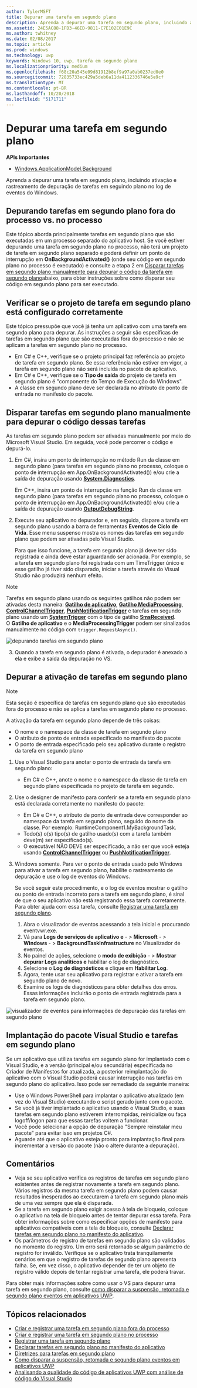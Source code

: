 ```yaml
---
author: TylerMSFT
title: Depurar uma tarefa em segundo plano
description: Aprenda a depurar uma tarefa em segundo plano, incluindo ativação e rastreamento de depuração de tarefas em seguindo plano no log de eventos do Windows.
ms.assetid: 24E5AC88-1FD3-46ED-9811-C7E102E01E9C
ms.author: twhitney
ms.date: 02/08/2017
ms.topic: article
ms.prod: windows
ms.technology: uwp
keywords: Windows 10, uwp, tarefa em segundo plano
ms.localizationpriority: medium
ms.openlocfilehash: f68c20a545e09d81912b8ef9a97a0ab0237ed0e0
ms.sourcegitcommit: 72835733ec429a5deb6a11da4112336746e5e9cf
ms.translationtype: MT
ms.contentlocale: pt-BR
ms.lasthandoff: 10/20/2018
ms.locfileid: "5171711"
---
```

# <a name="debug-a-background-task"></a>Depurar uma tarefa em segundo plano


**APIs Importantes**
-   [Windows.ApplicationModel.Background](https://msdn.microsoft.com/library/windows/apps/br224847)

Aprenda a depurar uma tarefa em segundo plano, incluindo ativação e rastreamento de depuração de tarefas em seguindo plano no log de eventos do Windows.

## <a name="debugging-out-of-process-vs-in-process-background-tasks"></a>Depurando tarefas em segundo plano fora do processo vs. no processo
Este tópico aborda principalmente tarefas em segundo plano que são executadas em um processo separado do aplicativo host. Se você estiver depurando uma tarefa em segundo plano no processo, não terá um projeto de tarefa em segundo plano separado e poderá definir um ponto de interrupção em **OnBackgroundActivated()** (onde seu código em segundo plano no processo é executado) e consulte a etapa 2 em [Disparar tarefas em segundo plano manualmente para depurar o código da tarefa em segundo plano](#trigger-background-tasks-manually-to-debug-background-task-code)abaixo, para obter instruções sobre como disparar seu código em segundo plano para ser executado.

## <a name="make-sure-the-background-task-project-is-set-up-correctly"></a>Verificar se o projeto de tarefa em segundo plano está configurado corretamente

Este tópico pressupõe que você já tenha um aplicativo com uma tarefa em segundo plano para depurar. As instruções a seguir são específicas de tarefas em segundo plano que são executadas fora do processo e não se aplicam a tarefas em segundo plano no processo.

-   Em C# e C++, verifique se o projeto principal faz referência ao projeto de tarefa em segundo plano. Se essa referência não estiver em vigor, a tarefa em segundo plano não será incluída no pacote de aplicativo.
-   Em C# e C++, verifique se o **Tipo de saída** do projeto de tarefa em segundo plano é "componente do Tempo de Execução do Windows".
-   A classe em segundo plano deve ser declarada no atributo de ponto de entrada no manifesto do pacote.

## <a name="trigger-background-tasks-manually-to-debug-background-task-code"></a>Disparar tarefas em segundo plano manualmente para depurar o código dessas tarefas

As tarefas em segundo plano podem ser ativadas manualmente por meio do Microsoft Visual Studio. Em seguida, você pode percorrer o código e depurá-lo.

1.  Em C#, insira um ponto de interrupção no método Run da classe em segundo plano (para tarefas em segundo plano no processo, coloque o ponto de interrupção em App.OnBackgroundActivated()) e/ou crie a saída de depuração usando [**System.Diagnostics**](https://msdn.microsoft.com/library/windows/apps/xaml/hh441592.aspx).

    Em C++, insira um ponto de interrupção na função Run da classe em segundo plano (para tarefas em segundo plano no processo, coloque o ponto de interrupção em App.OnBackgroundActivated()) e/ou crie a saída de depuração usando [**OutputDebugString**](https://msdn.microsoft.com/library/windows/desktop/aa363362).

2.  Execute seu aplicativo no depurador e, em seguida, dispare a tarefa em segundo plano usando a barra de ferramentas **Eventos de Ciclo de Vida**. Esse menu suspenso mostra os nomes das tarefas em segundo plano que podem ser ativadas pelo Visual Studio.

    Para que isso funcione, a tarefa em segundo plano já deve ter sido registrada e ainda deve estar aguardando ser acionada. Por exemplo, se a tarefa em segundo plano foi registrada com um TimeTrigger único e esse gatilho já tiver sido disparado, iniciar a tarefa através do Visual Studio não produzirá nenhum efeito.

> [!Note]
> Tarefas em segundo plano usando os seguintes gatilhos não podem ser ativadas desta maneira: [**Gatilho de aplicativo**](https://msdn.microsoft.com/library/windows/apps/windows.applicationmodel.background.applicationtrigger.aspx), [**Gatilho MediaProcessing**](https://msdn.microsoft.com/library/windows/apps/windows.applicationmodel.background.mediaprocessingtrigger.aspx),  [**ControlChannelTrigger**](https://msdn.microsoft.com/library/windows/apps/hh701032),  [**PushNotificationTrigger**](https://msdn.microsoft.com/library/windows/apps/hh700543) e tarefas em segundo plano usando um [**SystemTrigger**](https://msdn.microsoft.com/library/windows/apps/br224838) com o tipo de gatilho [**SmsReceived**](https://msdn.microsoft.com/library/windows/apps/br224839).  
> O **Gatilho de aplicativo** e o **MediaProcessingTrigger** podem ser sinalizados manualmente no código com `trigger.RequestAsync()`.

![depurando tarefas em segundo plano](images/debugging-activation.png)

3.  Quando a tarefa em segundo plano é ativada, o depurador é anexado a ela e exibe a saída da depuração no VS.

## <a name="debug-background-task-activation"></a>Depurar a ativação de tarefas em segundo plano

> [!NOTE]
> Esta seção é específica de tarefas em segundo plano que são executadas fora do processo e não se aplica a tarefas em segundo plano no processo.

A ativação da tarefa em segundo plano depende de três coisas:

-   O nome e o namespace da classe de tarefa em segundo plano
-   O atributo de ponto de entrada especificado no manifesto do pacote
-   O ponto de entrada especificado pelo seu aplicativo durante o registro da tarefa em segundo plano

1.  Use o Visual Studio para anotar o ponto de entrada da tarefa em segundo plano:

    -   Em C# e C++, anote o nome e o namespace da classe de tarefa em segundo plano especificada no projeto de tarefa em segundo.

2.  Use o designer de manifesto para conferir se a tarefa em segundo plano está declarada corretamente no manifesto do pacote:

    -   Em C# e C++, o atributo de ponto de entrada deve corresponder ao namespace da tarefa em segundo plano, seguido do nome da classe. Por exemplo: RuntimeComponent1.MyBackgroundTask.
    -   Todo(s) o(s) tipo(s) de gatilho usado(s) com a tarefa também deve(m) ser especificado(s).
    -   O executável NÃO DEVE ser especificado, a não ser que você esteja usando [**ControlChannelTrigger**](https://msdn.microsoft.com/library/windows/apps/hh701032) ou [**PushNotificationTrigger**](https://msdn.microsoft.com/library/windows/apps/hh700543).

3.  Windows somente. Para ver o ponto de entrada usado pelo Windows para ativar a tarefa em segundo plano, habilite o rastreamento de depuração e use o log de eventos do Windows.

    Se você seguir este procedimento, e o log de eventos mostrar o gatilho ou ponto de entrada incorreto para a tarefa em segundo plano, é sinal de que o seu aplicativo não está registrando essa tarefa corretamente. Para obter ajuda com essa tarefa, consulte [Registrar uma tarefa em segundo plano](register-a-background-task.md).

    1.  Abra o visualizador de eventos acessando a tela inicial e procurando eventvwr.exe.
    2.  Vá para **Logs de serviços de aplicativo e**  - &gt; **Microsoft**  - &gt; **Windows**  - &gt; **BackgroundTaskInfrastructure** no Visualizador de eventos.
    3.  No painel de ações, selecione o **modo de exibição**  - &gt; **Mostrar depurar Logs analíticos e** habilitar o log de diagnóstico.
    4.  Selecione o **Log de diagnósticos** e clique em **Habilitar Log**.
    5.  Agora, tente usar seu aplicativo para registrar e ativar a tarefa em segundo plano de novo.
    6.  Examine os logs de diagnósticos para obter detalhes dos erros. Essas informações incluirão o ponto de entrada registrada para a tarefa em segundo plano.

![visualizador de eventos para informações de depuração das tarefas em segundo plano](images/event-viewer.png)

## <a name="background-tasks-and-visual-studio-package-deployment"></a>Implantação do pacote Visual Studio e tarefas em segundo plano

Se um aplicativo que utiliza tarefas em segundo plano for implantado com o Visual Studio, e a versão (principal e/ou secundária) especificada no Criador de Manifestos for atualizada, a posterior reimplantação do aplicativo com o Visual Studio poderá causar interrupção nas tarefas em segundo plano do aplicativo. Isso pode ser remediado da seguinte maneira:

-   Use o Windows PowerShell para implantar o aplicativo atualizado (em vez do Visual Studio) executando o script gerado junto com o pacote.
-   Se você já tiver implantado o aplicativo usando o Visual Studio, e suas tarefas em segundo plano estiverem interrompidas, reinicialize ou faça logoff/logon para que essas tarefas voltem a funcionar.
-   Você pode selecionar a opção de depuração "Sempre reinstalar meu pacote" para evitar isso em projetos C#.
-   Aguarde até que o aplicativo esteja pronto para implantação final para incrementar a versão do pacote (não o altere durante a depuração).

## <a name="remarks"></a>Comentários

-   Veja se seu aplicativo verifica os registros de tarefas em segundo plano existentes antes de registrar novamente a tarefa em segundo plano. Vários registros da mesma tarefa em segundo plano podem causar resultados inesperados ao executarem a tarefa em segundo plano mais de uma vez sempre que ela é disparada.
-   Se a tarefa em segundo plano exigir acesso à tela de bloqueio, coloque o aplicativo na tela de bloqueio antes de tentar depurar essa tarefa. Para obter informações sobre como especificar opções de manifesto para aplicativos compatíveis com a tela de bloqueio, consulte [Declarar tarefas em segundo plano no manifesto do aplicativo](declare-background-tasks-in-the-application-manifest.md).
-   Os parâmetros de registro de tarefas em segundo plano são validados no momento do registro. Um erro será retornado se algum parâmetro de registro for inválido. Verifique se o aplicativo trata tranquilamente cenários em que o registro de tarefas de segundo plano apresenta falha. Se, em vez disso, o aplicativo depender de ter um objeto de registro válido depois de tentar registrar uma tarefa, ele poderá travar.

Para obter mais informações sobre como usar o VS para depurar uma tarefa em segundo plano, consulte [como disparar a suspensão, retomada e segundo plano eventos em aplicativos UWP](https://msdn.microsoft.com/library/windows/apps/xaml/hh974425.aspx).

## <a name="related-topics"></a>Tópicos relacionados

* [Criar e registrar uma tarefa em segundo plano fora do processo](create-and-register-a-background-task.md)
* [Criar e registrar uma tarefa em segundo plano no processo](create-and-register-an-inproc-background-task.md)
* [Registrar uma tarefa em segundo plano](register-a-background-task.md)
* [Declarar tarefas em segundo plano no manifesto do aplicativo](declare-background-tasks-in-the-application-manifest.md)
* [Diretrizes para tarefas em segundo plano](guidelines-for-background-tasks.md)
* [Como disparar a suspensão, retomada e segundo plano eventos em aplicativos UWP](https://msdn.microsoft.com/library/windows/apps/xaml/hh974425.aspx)
* [Analisando a qualidade do código de aplicativos UWP com análise de código do Visual Studio](https://msdn.microsoft.com/library/windows/apps/xaml/hh441471.aspx)

 

 
